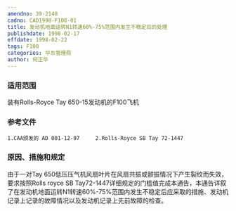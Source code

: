```yaml
---
amendno: 39-2140
cadno: CAD1998-F100-01
title: 发动机地面运转N1转速60%-75%范围内发生不稳定后的处理
publishdate: 1998-02-17
effdate: 1998-02-22
tags: F100
categories: 华东管理局
author: 何正华
---
```


### 适用范围 
装有Rolls-Royce Tay 650-15发动机的F100飞机

<!--more-->
### 参考文件
    1.CAA颁发的 AD 001-12-97     2.Rolls-Royce SB Tay 72-1447

### 原因、措施和规定 
由于一对Tay 650低压压气机风扇叶片在风扇共振或颤振情况下产生裂纹而失效，要求按照Rolls royce SB Tay72-1447详细规定的门槛值完成本通告，本通告详叙了在发动机地面运转N1转速60%-75%范围内发生不稳定后应采取的措施、发动机记录上记录的故障情况以及发动机记录上先前故障的检查。
